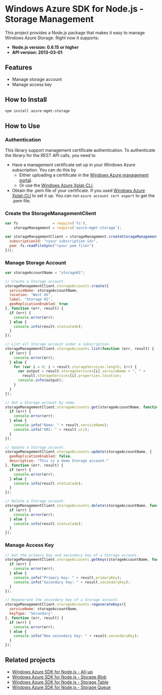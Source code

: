 # Windows Azure SDK for Node.js - Storage Management

This project provides a Node.js package that makes it easy to manage Windows Azure Storage. Right now it supports:
- **Node.js version: 0.6.15 or higher**
- **API version: 2013-03-01**

## Features

- Manage storage account
- Manage access key

## How to Install

```bash
npm install azure-mgmt-storage
```

## How to Use

### Authentication

This library support management certificate authentication. To authenticate the library for the REST API calls, you need to
* Have a management certificate set up in your Windows Azure subscription. You can do this by
  * Either uploading a certificate in the [Windows Azure management portal](https://manage.windowsazure.com).
  * Or use the [Windows Azure Xplat-CLI](https://github.com/WindowsAzure/azure-sdk-tools-xplat).
* Obtain the .pem file of your certificate. If you used [Windows Azure Xplat-CLI](https://github.com/WindowsAzure/azure-sdk-tools-xplat) to set it up. You can run ``azure account cert export`` to get the .pem file.

### Create the StorageManagementClient

```javascript
var fs                = require('fs'),
    storageManagement = require('azure-mgmt-storage');

var storageManagementClient = storageManagement.createStorageManagementClient(new common.CertificateCloudCredentials({
  subscriptionId: "<your subscription id>",
  pem: fs.readFileSync("<your pem file>")
}));
```

### Manage Storage Account

```javascript
var storageAccountName = "storage01";

// Create a Storage account.
storageManagementClient.storageAccounts.create({
  serviceName: storageAccountName,
  location: "West US",
  label: "Storage 01",
  geoReplicationEnabled: true
}, function (err, result) {
  if (err) {
    console.error(err);
  } else {
    console.info(result.statusCode);
  }
});

// List all Storage account under a subscription.
storageManagementClient.storageAccounts.list(function (err, result) {
  if (err) {
    console.error(err);
  } else {
    for (var i = 0; i < result.storageServices.length; i++) {
      var output = result.storageServices[i].serviceName + ", " +
        result.storageServices[i].properties.location;
      console.info(output);
    }
  }
});

// Get a Storage account by name.
storageManagementClient.storageAccounts.get(storageAccountName, function (err, result) {
  if (err) {
    console.error(err);
  } else {
    console.info("Name: " + result.serviceName);
    console.info("URI: " + result.uri);
  }
});

// Update a Storage account.
storageManagementClient.storageAccounts.update(storageAccountName, {
  geoReplicationEnabled: false,
  description: "This is a demo Storage account."
}, function (err, result) {
  if (err) {
    console.error(err);
  } else {
    console.info(result.statusCode);
  }
});

// Delete a Storage account.
storageManagementClient.storageAccounts.delete(storageAccountName, function (err, result) {
  if (err) {
    console.error(err);
  } else {
    console.info(result.statusCode);
  }
});
```

### Manage Access Key

```javascript
// Get the primary key and secondary key of a Storage account.
storageManagementClient.storageAccounts.getKeys(storageAccountName, function (err, result) {
  if (err) {
    console.error(err);
  } else {
    console.info("Primary key: " + result.primaryKey);
    console.info("Secondary key: " + result.secondaryKey);
  }
});

// Regenerate the secondary key of a Storage account.
storageManagementClient.storageAccounts.regenerateKeys({
  serviceName: storageAccountName,
  keyType: "Secondary"
}, function (err, result) {
  if (err) {
    console.error(err);
  } else {
    console.info("New secondary key: " + result.secondaryKey);
  }
});
```

## Related projects

- [Windows Azure SDK for Node.js - All-up](https://github.com/WindowsAzure/azure-sdk-for-node)
- [Windows Azure SDK for Node.js - Storage Blob](https://github.com/WindowsAzure/azure-sdk-for-node/tree/master/lib/services/blob)
- [Windows Azure SDK for Node.js - Storage Table](https://github.com/WindowsAzure/azure-sdk-for-node/tree/master/lib/services/table)
- [Windows Azure SDK for Node.js - Storage Queue](https://github.com/WindowsAzure/azure-sdk-for-node/tree/master/lib/services/queue)
